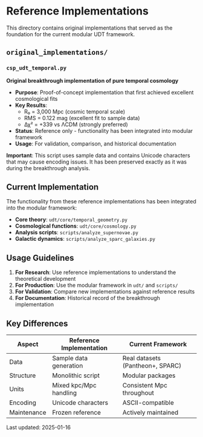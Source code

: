 # Reference Implementations

This directory contains original implementations that served as the foundation for the current modular UDT framework.

## `original_implementations/`

### `csp_udt_temporal.py`
**Original breakthrough implementation of pure temporal cosmology**

- **Purpose**: Proof-of-concept implementation that first achieved excellent cosmological fits
- **Key Results**: 
  - R₀ = 3,000 Mpc (cosmic temporal scale)
  - RMS = 0.122 mag (excellent fit to sample data)
  - Δχ² = +339 vs ΛCDM (strongly preferred)
- **Status**: Reference only - functionality has been integrated into modular framework
- **Usage**: For validation, comparison, and historical documentation

**Important**: This script uses sample data and contains Unicode characters that may cause encoding issues. It has been preserved exactly as it was during the breakthrough analysis.

## Current Implementation

The functionality from these reference implementations has been integrated into the modular framework:

- **Core theory**: `udt/core/temporal_geometry.py`
- **Cosmological functions**: `udt/core/cosmology.py`
- **Analysis scripts**: `scripts/analyze_supernovae.py`
- **Galactic dynamics**: `scripts/analyze_sparc_galaxies.py`

## Usage Guidelines

1. **For Research**: Use reference implementations to understand the theoretical development
2. **For Production**: Use the modular framework in `udt/` and `scripts/`
3. **For Validation**: Compare new implementations against reference results
4. **For Documentation**: Historical record of the breakthrough implementation

## Key Differences

| Aspect | Reference Implementation | Current Framework |
|--------|-------------------------|-------------------|
| Data | Sample data generation | Real datasets (Pantheon+, SPARC) |
| Structure | Monolithic script | Modular packages |
| Units | Mixed kpc/Mpc handling | Consistent Mpc throughout |
| Encoding | Unicode characters | ASCII-compatible |
| Maintenance | Frozen reference | Actively maintained |

Last updated: 2025-01-16